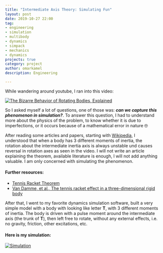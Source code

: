 ```yaml
---
title: "Intermediate Axis Theory: Simulating Fun"
layout: post
date: 2019-10-27 22:00
tag:
- engineering
- simulation
- multibody
- dynamics
- simpack
- mechanics
- dynamics
projects: true
category: project
author: omarkamel
description: Engineering

---
```


While wandering around youtube, I ran into this video:


[![The Bizarre Behavior of Rotating Bodies, Explained](http://img.youtube.com/vi/1VPfZ_XzisU/0.jpg)](http://www.youtube.com/watch?v=1VPfZ_XzisU "The Bizarre Behavior of Rotating Bodies, Explained")



So I asked myself a lot of questions, one of those was: ***can we capture this phenomenon in simulation?***. To answer this question, I had to understand more about the physics of the problem, to know whether it is due to imperfections, or it occurs because of a mathematical error in nature :nerd_face:



After reading some articles and papers, starting with [Wikipedia](https://en.wikipedia.org/wiki/Tennis_racket_theorem), I understood that when a body has 3 different moments of inertia, the rotation about the intermediate inertia axis is always unstable und causes reversal in rotation axes as seen in the video.
I will not write an article explaining the theorem, available literature is enough, I will not add anything valuable. I am only concerned with simulating the phenomenon.


#### Further resources:
- [Tennis Racket Theorem](https://medium.com/engineer-quant/tennis-racket-theorem-8fb391098e34)
- [Van Damme, et al., The tennis racket effect in a three-dimensional rigid body](https://arxiv.org/pdf/1606.08237.pdf)

After that, I went to my favorite dynamics simulation software, built a very simple model with a body with looking like letter **T**, with 3 different moments of inertia. The body is driven with a pulse moment around the intermediate axis (the trunk of **T**), then left free to rotate, without any external effects, i.e. no gravity, friction, other excitations, etc.


#### Here is my simulation:

[![Simulation](http://img.youtube.com/vi/lXb3ic10ENc/0.jpg)](http://www.youtube.com/watch?v=lXb3ic10ENc "Here is the simulation")